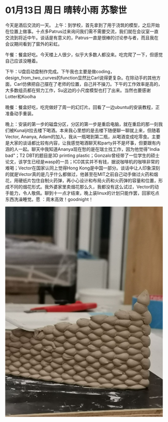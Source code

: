 # 01月13日 周日 晴转小雨 苏黎世

今天是酒后交流的一天。
上午：到学校，首先拿到了用于浇筑的模型，之后开始在位置上做事。十点多Patrus过来询问我们需不需要交流，我们就在会议室一直交流到将近中午。谈话是有意义的，Patrus一直是很棒的讨论参与者，而且我在会议期间看到了窗外的彩虹。

午餐：餐盒好吃。今天楼上人很少，似乎大多数人都没来。吃完爬了一下，但感觉自己应该没睡着。

下午：U盘启动盘制作完成。下午我也主要是做coding，design_from_two_curves的function显然比Carl说得更复杂。在除动手的其他方面，Carl仿佛把自己摆在了老师的位置，自己并不操刀。下午的工作效率是高的，大多数组员都在努力工作，Su这边的小尺度模型也打了出来。当然也要感谢Lotter和Koolha

晚餐：餐盒好吃，吃完做好了周一的幻灯片。回看了一边ubuntu的安装教程，正准备动手重装。

晚上：安装的第一步的磁盘分区，分区的第一步是重启电脑，就在重启的那一刻我们被Kunaljit拉去楼下喝酒。本来我心里想的是去楼下随便聊一聊就上来，但随着Vector, Ananya, Adam的加入，我从一瓶喝到第二瓶，从喝酒变成吃零食。主要是大家的谈话都比较有内容，让我感觉喝酒聊天和party并不是坏事，但要跟有内涵的人一起。聊天中我知道Ananya现在愁的是在瑞士找工作，因为他觉得"India bad"；T2 DBT的题目是3D printing plastic；Gonzalo曾经带了一位学生的硕士论文，该学生已经是wasp的一员；ICD其实并不有钱，据说咖啡机的咖啡非常的难喝；Vector在国家认同上觉得Hong Kong是中国一部分。谈话中让人印象深刻的就是Vector真的是几乎什么都做过，他甚至在MIT之前自己动手做过火药和烟花，用硬纸片包住自制火药弹，再小心设计和布局火药和火药弹的容量和位置，形成不同的烟花形式。我外婆家里卖烟花那么久，我都没有这么试过，Vector的动手能力，令人敬佩。聊到十一点才结束，晚上装linux的计划只能作罢，回家吃点东西洗澡睡觉。愿 ：周末高效！goodnight！


![image](images\\63c1ff186778b297d2b7f391.jpg)




